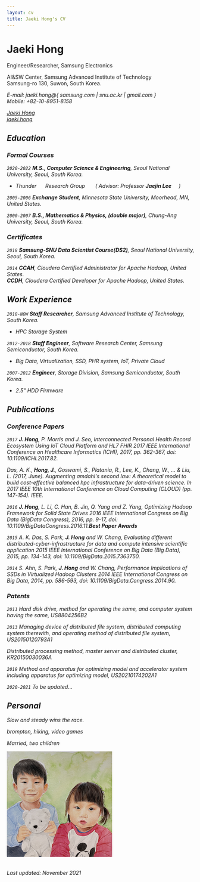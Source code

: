 ```yaml
---
layout: cv
title: Jaeki Hong's CV
---
```

# Jaeki Hong
Engineer/Researcher, Samsung Electronics

AI&SW Center, Samsung Advanced Institute of Technology <a href="https://www.sait.samsung.co.kr/"><i class="fas fa-home"></i></a> <br/>
Samsung-ro 130, Suwon, South Korea.<br/>

<i class="fas fa-envelope"> E-mail: jaeki.hong@{ samsung.com | snu.ac.kr | gmail.com }</i> <br/>
<i class="fas fa-phone"> Mobile: +82-10-8951-8158
<div id="webaddress">
  <a href="https://www.linkedin.com/in/jaeki-hong-39393165/"><i class="fab fa-linkedin"></i> Jaeki Hong</a> <br/>
  <a href="https://www.instagram.com/jaeki.hong/"><i class="fab fa-instagram"></i> jaeki.hong</a>
</div>

## Education

### Formal Courses

`2020-2022`
**M.S., Computer Science & Engineering**, *Seoul National University*, Seoul, South Korea.<br/>
- Thunder &nbsp;&nbsp;&nbsp;&nbsp;&nbsp;<i class="fa fa-bolt" aria-hidden="true"></i>Research Group &nbsp;&nbsp;&nbsp;&nbsp;&nbsp;<a href="http://aces.snu.ac.kr"><i class="fas fa-home"></i></a> ( Advisor: Professor **Jaejin Lee**&nbsp;&nbsp;&nbsp;&nbsp;&nbsp;<a href="https://sites.google.com/view/jaejinlee"><i class="fa fa-user" aria-hidden="true"></i></a>)

`2005-2006`
**Exchange Student**, *Minnesota State University, Moorhead*, MN, United States.<br/>

`2000-2007`
**B.S., Mathematics & Physics, (double major)**, *Chung-Ang University*, Seoul, South Korea.

### Certificates

`2018`
**Samsung-SNU Data Scientist Course(DS2)**, *Seoul National University*, Seoul, South Korea.<br/>

`2014`
**CCAH**, *Cloudera Certified Administrator for Apache Hadoop*, United States.<br/>
**CCDH**, *Cloudera Certified Developer for Apache Hadoop*, United States.<br/>


## Work Experience

`2018-NOW`
**Staff Researcher**, *Samsung Advanced Institute of Technology*, South Korea.
- HPC Storage System

`2012-2018`
**Staff Engineer**, *Software Research Center, Samsung Semiconductor*, South Korea.
- Big Data, Virtualization, SSD, PHR system, IoT, Private Cloud

`2007-2012`
**Engineer**, *Storage Division, Samsung Semiconductor*, South Korea.
- 2.5" HDD Firmware

## Publications

### Conference Papers

`2017`
**J. Hong**, P. Morris and J. Seo, *Interconnected Personal Health Record Ecosystem Using IoT Cloud Platform and HL7 FHIR* 2017 IEEE International Conference on Healthcare Informatics (ICHI), 2017, pp. 362-367, doi: 10.1109/ICHI.2017.82.

Das, A. K., **Hong, J.**, Goswami, S., Platania, R., Lee, K., Chang, W., ... & Liu, L. (2017, June). *Augmenting amdahl's second law: A theoretical model to build cost-effective balanced hpc infrastructure for data-driven science*. In 2017 IEEE 10th International Conference on Cloud Computing (CLOUD) (pp. 147-154). IEEE.

`2016`
**J. Hong**, L. Li, C. Han, B. Jin, Q. Yang and Z. Yang, *Optimizing Hadoop Framework for Solid State Drives* 2016 IEEE International Congress on Big Data (BigData Congress), 2016, pp. 9-17, doi: 10.1109/BigDataCongress.2016.11.**Best Paper Awards**

`2015`
A. K. Das, S. Park, **J. Hong** and W. Chang, *Evaluating different distributed-cyber-infrastructure for data and compute intensive scientific application* 2015 IEEE International Conference on Big Data (Big Data), 2015, pp. 134-143, doi: 10.1109/BigData.2015.7363750.

`2014`
S. Ahn, S. Park, **J. Hong** and W. Chang, *Performance Implications of SSDs in Virtualized Hadoop Clusters* 2014 IEEE International Congress on Big Data, 2014, pp. 586-593, doi: 10.1109/BigData.Congress.2014.90.


### Patents

`2011`
Hard disk drive, method for operating the same, and computer system having the same, US8804256B2

`2013`
Managing device of distributed file system, distributed computing system therewith, and operating method of distributed file system, US20150120793A1

Distributed processing method, master server and distributed cluster, KR20150030036A

`2019`
Method and apparatus for optimizing model and accelerator system including apparatus for optimizing model, US20210174202A1

`2020-2021`
To be updated...

## Personal

<i class="fa fa-quote-left" aria-hidden="true"></i>Slow and steady wins the race. <i class="fa fa-quote-right" aria-hidden="true"></i>
  
<i class="fas fa-thumbs-up"></i> brompton, hiking, video games
  
<i class="fas fa-child"></i> Married, two children<br/>

![Children](children.png)
  
<br/>Last updated: November 2021<br/><br/>

